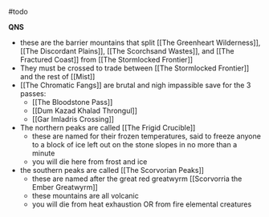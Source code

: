 #todo 

**QNS**
- these are the barrier mountains that split [[The Greenheart Wilderness]], [[The Discordant Plains]], [[The Scorchsand Wastes]], and [[The Fractured Coast]] from [[The Stormlocked Frontier]]
- They must be crossed to trade between [[The Stormlocked Frontier]] and the rest of [[Mist]]
- [[The Chromatic Fangs]] are brutal and nigh impassible save for the 3 passes:
	- [[The Bloodstone Pass]] 
	- [[Dum Kazad Khalad Throngul]]
	- [[Gar Imladris Crossing]]
- The northern peaks are called [[The Frigid Crucible]]
	- these are named for their frozen temperatures, said to freeze anyone to a block of ice left out on the stone slopes in no more than a minute
	- you will die here from frost and ice
- the southern peaks are called [[The Scorvorian Peaks]]
	- these are named after the great red greatwyrm [[Scorvorria the Ember Greatwyrm]]
	- these mountains are all volcanic
	- you will die from heat exhaustion OR from fire elemental creatures 